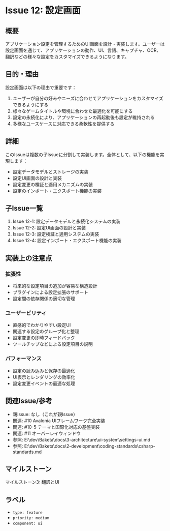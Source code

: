 # Issue 12: 設定画面

## 概要
アプリケーション設定を管理するためのUI画面を設計・実装します。ユーザーは設定画面を通じて、アプリケーションの動作、UI、言語、キャプチャ、OCR、翻訳などの様々な設定をカスタマイズできるようになります。

## 目的・理由
設定画面は以下の理由で重要です：

1. ユーザーが自分の好みやニーズに合わせてアプリケーションをカスタマイズできるようにする
2. 様々なゲームタイトルや環境に合わせた最適化を可能にする
3. 設定の永続化により、アプリケーションの再起動後も設定が維持される
4. 多様なユースケースに対応できる柔軟性を提供する

## 詳細
このIssueは複数の子Issueに分割して実装します。全体として、以下の機能を実現します：

- 設定データモデルとストレージの実装
- 設定UI画面の設計と実装
- 設定変更の検証と適用メカニズムの実装
- 設定のインポート・エクスポート機能の実装

## 子Issue一覧
1. Issue 12-1: 設定データモデルと永続化システムの実装
2. Issue 12-2: 設定UI画面の設計と実装
3. Issue 12-3: 設定検証と適用システムの実装
4. Issue 12-4: 設定インポート・エクスポート機能の実装

## 実装上の注意点

### 拡張性
- 将来的な設定項目の追加が容易な構造設計
- プラグインによる設定拡張のサポート
- 設定間の依存関係の適切な管理

### ユーザービリティ
- 直感的でわかりやすい設定UI
- 関連する設定のグループ化と整理
- 設定変更の即時フィードバック
- ツールチップなどによる設定項目の説明

### パフォーマンス
- 設定の読み込みと保存の最適化
- UI表示とレンダリングの効率化
- 設定変更イベントの最適な処理

## 関連Issue/参考
- 親Issue: なし（これが親Issue）
- 関連: #10 Avalonia UIフレームワーク完全実装
- 関連: #10-5 テーマと国際化対応の基盤実装
- 関連: #11 オーバーレイウィンドウ
- 参照: E:\dev\Baketa\docs\3-architecture\ui-system\settings-ui.md
- 参照: E:\dev\Baketa\docs\2-development\coding-standards\csharp-standards.md

## マイルストーン
マイルストーン3: 翻訳とUI

## ラベル
- `type: feature`
- `priority: medium`
- `component: ui`
